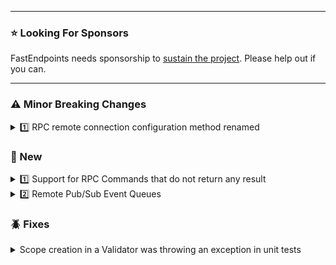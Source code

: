 ﻿
---

### ⭐ Looking For Sponsors
FastEndpoints needs sponsorship to [sustain the project](https://github.com/FastEndpoints/FastEndpoints/issues/449). Please help out if you can.

---

### ⚠️ Minor Breaking Changes

<details><summary>1️⃣ RPC remote connection configuration method renamed</summary>

Due to the introduction of remote Pub/Sub messaging (see new features below), it no longer made sense to call the method `MapRemoteHandlers` as it now supports both remote handlers and event hubs.

```cs
app.MapRemoteHandlers(...) -> app.MapRemote(...)
```
</details>


### 📢 New

<details><summary>1️⃣ Support for RPC Commands that do not return any result</summary>

Remote procedure calls via `ICommand` & `ICommandHandler<TCommand>` is now possible which the initial RPC feature did not support. Command/Handler registration is done the same way:

```cs
//SERVER
app.MapHandlers(h =>
{
    h.Register<SayHelloCommand, SayHelloHandler>();
});

//CLIENT
```cs
app.MapRemoteHandlers("http://localhost:6000", c =>
{
    c.Register<SayHelloCommand>();
});

//COMMAND EXECUTION
await new SayHelloCommand { From = "mars" }.RemoteExecuteAsync();
```
</details>

<details><summary>2️⃣ Remote Pub/Sub Event Queues</summary>

Please refer to the [documentation](https://fast-endpoints.com/docs/remote-procedure-calls#remote-pub-sub-event-queues) for details of this feature.

</details>

<!-- ### 🚀 Improvements -->

### 🪲 Fixes

<details><summary>Scope creation in a Validator was throwing an exception in unit tests</summary>

Validator code such as the following was preventing the validator from being unit tested via the `Factory.CreateValidator<T>()` method, which has now been fixed.

```cs
public class IdValidator : Validator<RequestDto>
{
    public IdValidator()
    {
        using var scope = CreateScope();
        var idChecker = scope.Resolve<IdValidationService>();

        RuleFor(x => x.Id).Must((id)
            => idChecker.IsValidId(id));
    }
}
```

</details>